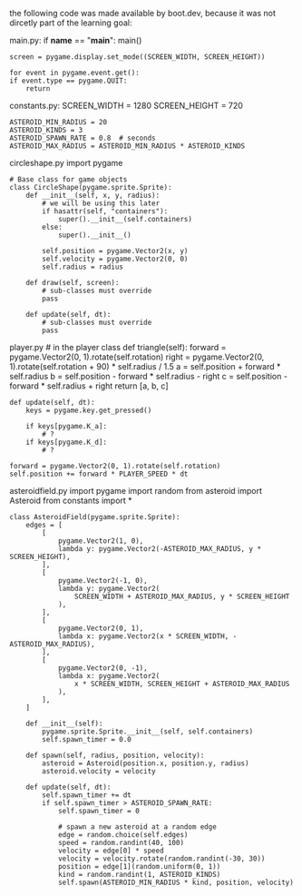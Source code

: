 the following code was made available by boot.dev, because it was not dircetly part of the learning goal:

main.py:
    if __name__ == "__main__":
        main()

    screen = pygame.display.set_mode((SCREEN_WIDTH, SCREEN_HEIGHT))

    for event in pygame.event.get():
    if event.type == pygame.QUIT:
        return

constants.py:
    SCREEN_WIDTH = 1280
    SCREEN_HEIGHT = 720

    ASTEROID_MIN_RADIUS = 20
    ASTEROID_KINDS = 3
    ASTEROID_SPAWN_RATE = 0.8  # seconds
    ASTEROID_MAX_RADIUS = ASTEROID_MIN_RADIUS * ASTEROID_KINDS

circleshape.py
    import pygame

    # Base class for game objects
    class CircleShape(pygame.sprite.Sprite):
        def __init__(self, x, y, radius):
            # we will be using this later
            if hasattr(self, "containers"):
                super().__init__(self.containers)
            else:
                super().__init__()

            self.position = pygame.Vector2(x, y)
            self.velocity = pygame.Vector2(0, 0)
            self.radius = radius

        def draw(self, screen):
            # sub-classes must override
            pass

        def update(self, dt):
            # sub-classes must override
            pass

player.py
    # in the player class
    def triangle(self):
        forward = pygame.Vector2(0, 1).rotate(self.rotation)
        right = pygame.Vector2(0, 1).rotate(self.rotation + 90) * self.radius / 1.5
        a = self.position + forward * self.radius
        b = self.position - forward * self.radius - right
        c = self.position - forward * self.radius + right
        return [a, b, c]

    def update(self, dt):
        keys = pygame.key.get_pressed()

        if keys[pygame.K_a]:
            # ?
        if keys[pygame.K_d]:
            # ?

    forward = pygame.Vector2(0, 1).rotate(self.rotation)
    self.position += forward * PLAYER_SPEED * dt

asteroidfield.py
    import pygame
    import random
    from asteroid import Asteroid
    from constants import *


    class AsteroidField(pygame.sprite.Sprite):
        edges = [
            [
                pygame.Vector2(1, 0),
                lambda y: pygame.Vector2(-ASTEROID_MAX_RADIUS, y * SCREEN_HEIGHT),
            ],
            [
                pygame.Vector2(-1, 0),
                lambda y: pygame.Vector2(
                    SCREEN_WIDTH + ASTEROID_MAX_RADIUS, y * SCREEN_HEIGHT
                ),
            ],
            [
                pygame.Vector2(0, 1),
                lambda x: pygame.Vector2(x * SCREEN_WIDTH, -ASTEROID_MAX_RADIUS),
            ],
            [
                pygame.Vector2(0, -1),
                lambda x: pygame.Vector2(
                    x * SCREEN_WIDTH, SCREEN_HEIGHT + ASTEROID_MAX_RADIUS
                ),
            ],
        ]

        def __init__(self):
            pygame.sprite.Sprite.__init__(self, self.containers)
            self.spawn_timer = 0.0

        def spawn(self, radius, position, velocity):
            asteroid = Asteroid(position.x, position.y, radius)
            asteroid.velocity = velocity

        def update(self, dt):
            self.spawn_timer += dt
            if self.spawn_timer > ASTEROID_SPAWN_RATE:
                self.spawn_timer = 0

                # spawn a new asteroid at a random edge
                edge = random.choice(self.edges)
                speed = random.randint(40, 100)
                velocity = edge[0] * speed
                velocity = velocity.rotate(random.randint(-30, 30))
                position = edge[1](random.uniform(0, 1))
                kind = random.randint(1, ASTEROID_KINDS)
                self.spawn(ASTEROID_MIN_RADIUS * kind, position, velocity)
